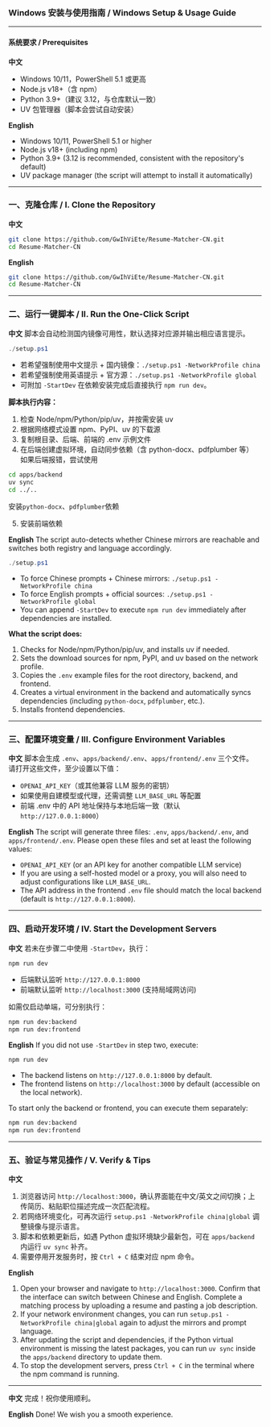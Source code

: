 ### **Windows 安装与使用指南 / Windows Setup & Usage Guide**

---

#### **系统要求 / Prerequisites**

**中文**
- Windows 10/11，PowerShell 5.1 或更高
- Node.js v18+（含 npm）
- Python 3.9+（建议 3.12，与仓库默认一致）
- UV 包管理器（脚本会尝试自动安装）

**English**
- Windows 10/11, PowerShell 5.1 or higher
- Node.js v18+ (including npm)
- Python 3.9+ (3.12 is recommended, consistent with the repository's default)
- UV package manager (the script will attempt to install it automatically)

---

### **一、克隆仓库 / I. Clone the Repository**

**中文**
```bash
git clone https://github.com/GwIhViEte/Resume-Matcher-CN.git
cd Resume-Matcher-CN
```

**English**
```bash
git clone https://github.com/GwIhViEte/Resume-Matcher-CN.git
cd Resume-Matcher-CN
```

---

### **二、运行一键脚本 / II. Run the One-Click Script**

**中文**
脚本会自动检测国内镜像可用性，默认选择对应源并输出相应语言提示。

```powershell
./setup.ps1
```

- 若希望强制使用中文提示 + 国内镜像：`./setup.ps1 -NetworkProfile china`
- 若希望强制使用英语提示 + 官方源：`./setup.ps1 -NetworkProfile global`
- 可附加 `-StartDev` 在依赖安装完成后直接执行 `npm run dev`。

**脚本执行内容：**
1. 检查 Node/npm/Python/pip/uv，并按需安装 uv
2. 根据网络模式设置 npm、PyPI、uv 的下载源
3. 复制根目录、后端、前端的 .env 示例文件
4. 在后端创建虚拟环境，自动同步依赖（含 python-docx、pdfplumber 等）
如果后端报错，尝试使用
```bash
cd apps/backend
uv sync
cd ../..
```
安装`python-docx`、`pdfplumber`依赖

5. 安装前端依赖

**English**
The script auto-detects whether Chinese mirrors are reachable and switches both registry and language accordingly.

```powershell
./setup.ps1
```

- To force Chinese prompts + Chinese mirrors: `./setup.ps1 -NetworkProfile china`
- To force English prompts + official sources: `./setup.ps1 -NetworkProfile global`
- You can append `-StartDev` to execute `npm run dev` immediately after dependencies are installed.

**What the script does:**
1. Checks for Node/npm/Python/pip/uv, and installs uv if needed.
2. Sets the download sources for npm, PyPI, and uv based on the network profile.
3. Copies the `.env` example files for the root directory, backend, and frontend.
4. Creates a virtual environment in the backend and automatically syncs dependencies (including `python-docx`, `pdfplumber`, etc.).
5. Installs frontend dependencies.

---

### **三、配置环境变量 / III. Configure Environment Variables**

**中文**
脚本会生成 `.env`、`apps/backend/.env`、`apps/frontend/.env` 三个文件。
请打开这些文件，至少设置以下值：

- `OPENAI_API_KEY`（或其他兼容 LLM 服务的密钥）
- 如果使用自建模型或代理，还需调整 `LLM_BASE_URL` 等配置
- 前端 .env 中的 API 地址保持与本地后端一致（默认 `http://127.0.0.1:8000`）

**English**
The script will generate three files: `.env`, `apps/backend/.env`, and `apps/frontend/.env`.
Please open these files and set at least the following values:

- `OPENAI_API_KEY` (or an API key for another compatible LLM service)
- If you are using a self-hosted model or a proxy, you will also need to adjust configurations like `LLM_BASE_URL`.
- The API address in the frontend `.env` file should match the local backend (default is `http://127.0.0.1:8000`).

---

### **四、启动开发环境 / IV. Start the Development Servers**

**中文**
若未在步骤二中使用 `-StartDev`，执行：
```bash
npm run dev
```

- 后端默认监听 `http://127.0.0.1:8000`
- 前端默认监听 `http://localhost:3000` (支持局域网访问)

如需仅启动单端，可分别执行：
```bash
npm run dev:backend
npm run dev:frontend
```

**English**
If you did not use `-StartDev` in step two, execute:
```bash
npm run dev
```

- The backend listens on `http://127.0.0.1:8000` by default.
- The frontend listens on `http://localhost:3000` by default (accessible on the local network).

To start only the backend or frontend, you can execute them separately:
```bash
npm run dev:backend
npm run dev:frontend
```

---

### **五、验证与常见操作 / V. Verify & Tips**

**中文**
1. 浏览器访问 `http://localhost:3000`，确认界面能在中文/英文之间切换；上传简历、粘贴职位描述完成一次匹配流程。
2. 若网络环境变化，可再次运行 `setup.ps1 -NetworkProfile china|global` 调整镜像与提示语言。
3. 脚本和依赖更新后，如遇 Python 虚拟环境缺少最新包，可在 `apps/backend` 内运行 `uv sync` 补齐。
4. 需要停用开发服务时，按 `Ctrl + C` 结束对应 npm 命令。

**English**
1. Open your browser and navigate to `http://localhost:3000`. Confirm that the interface can switch between Chinese and English. Complete a matching process by uploading a resume and pasting a job description.
2. If your network environment changes, you can run `setup.ps1 -NetworkProfile china|global` again to adjust the mirrors and prompt language.
3. After updating the script and dependencies, if the Python virtual environment is missing the latest packages, you can run `uv sync` inside the `apps/backend` directory to update them.
4. To stop the development servers, press `Ctrl + C` in the terminal where the npm command is running.

---

**中文**
完成！祝你使用顺利。

**English**
Done! We wish you a smooth experience.
